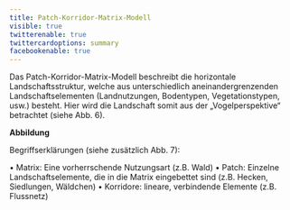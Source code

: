 ```yaml
---
title: Patch-Korridor-Matrix-Modell
visible: true
twitterenable: true
twittercardoptions: summary
facebookenable: true
---
```


Das Patch-Korridor-Matrix-Modell beschreibt die horizontale Landschaftsstruktur, welche aus unterschiedlich aneinandergrenzenden Landschaftselementen (Landnutzungen, Bodentypen, Vegetationstypen, usw.) besteht. Hier wird die Landschaft somit aus der „Vogelperspektive“ betrachtet (siehe Abb. 6). 

**Abbildung**

Begriffserklärungen (siehe zusätzlich Abb. 7):

•	Matrix: Eine vorherrschende Nutzungsart (z.B. Wald)
•	Patch: Einzelne Landschaftselemente, die in die Matrix eingebettet sind (z.B. Hecken, Siedlungen, Wäldchen)
•	Korridore: lineare, verbindende Elemente (z.B. Flussnetz)
